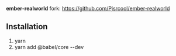 **ember-realworld**
fork: https://github.com/Pjsrcool/ember-realworld

## Installation
1. yarn
2. yarn add @babel/core --dev